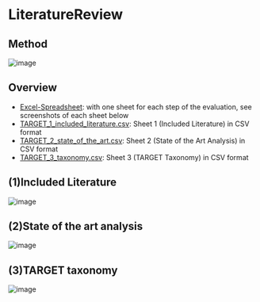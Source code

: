 # LiteratureReview

## Method
![image](https://user-images.githubusercontent.com/56884203/189912891-6b6b2b43-10b5-4d44-b2ae-495a07cdde13.png)

## Overview
- [Excel-Spreadsheet](https://github.com/TARGETframework/LiteratureReview/blob/main/TARGET_LiteratureReview.xlsx): with one sheet for each step of the evaluation, see screenshots of each sheet below
- [TARGET_1_included_literature.csv](https://github.com/TARGETframework/LiteratureReview/blob/main/TARGET_1_included_literature.csv): Sheet 1 (Included Literature) in CSV format
- [TARGET_2_state_of_the_art.csv](https://github.com/TARGETframework/LiteratureReview/blob/main/TARGET_2_state_of_the_art.csv): Sheet 2 (State of the Art Analysis) in CSV format
- [TARGET_3_taxonomy.csv](https://github.com/TARGETframework/LiteratureReview/blob/main/TARGET_3_taxonomy.csv): Sheet 3 (TARGET Taxonomy) in CSV format


## (1)Included Literature

![image](https://user-images.githubusercontent.com/56884203/189909206-e32ab67d-8e6e-4c10-ad27-d1e641b5c3fe.png)

## (2)State of the art analysis

![image](https://user-images.githubusercontent.com/56884203/189909377-a5f292bf-cd8b-45c1-810c-94c73f1e2707.png)

## (3)TARGET taxonomy

![image](https://user-images.githubusercontent.com/56884203/189909752-f560994a-419c-4468-a1e8-8731c2bde813.png)
